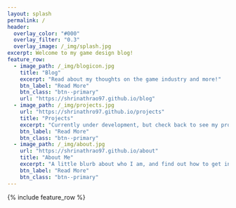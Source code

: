 ```yaml
---
layout: splash 
permalink: /
header:
  overlay_color: "#000"
  overlay_filter: "0.3"
  overlay_image: /_img/splash.jpg
excerpt: Welcome to my game design blog!
feature_row:
  - image_path: /_img/blogicon.jpg
    title: "Blog"
    excerpt: "Read about my thoughts on the game industry and more!"
    btn_label: "Read More"
    btn_class: "btn--primary"
    url: "https://shrinathrao97.github.io/blog"
  - image_path: /_img/projects.jpg
    url: "https://shrinathro97.github.io/projects"
    title: "Projects"
    excerpt: "Currently under development, but check back to see my projects!"
    btn_label: "Read More"
    btn_class: "btn--primary"
  - image_path: /_img/about.jpg
    url: "https://shrinathrao97.github.io/about"
    title: "About Me"
    excerpt: "A little blurb about who I am, and find out how to get in touch!"
    btn_label: "Read More"
    btn_class: "btn--primary"
---
```



{% include feature_row %}
